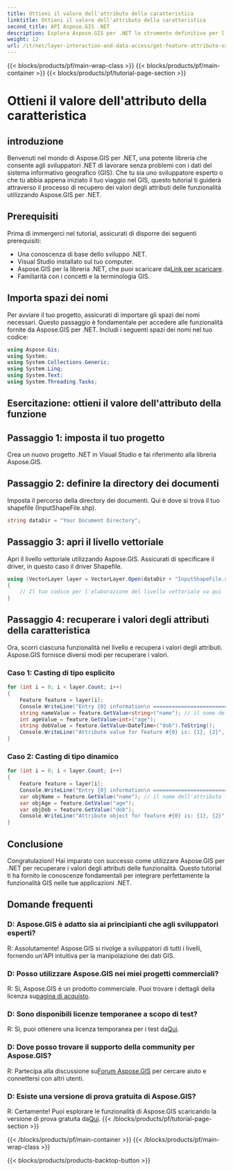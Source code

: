 ```yaml
---
title: Ottieni il valore dell'attributo della caratteristica
linktitle: Ottieni il valore dell'attributo della caratteristica
second_title: API Aspose.GIS .NET
description: Esplora Aspose.GIS per .NET lo strumento definitivo per l'integrazione perfetta dei dati GIS. Scarica la prova gratis adesso! #Aspose #GIS #.NET
weight: 12
url: /it/net/layer-interaction-and-data-access/get-feature-attribute-value/
---
```


{{< blocks/products/pf/main-wrap-class >}}
{{< blocks/products/pf/main-container >}}
{{< blocks/products/pf/tutorial-page-section >}}

# Ottieni il valore dell'attributo della caratteristica

## introduzione
Benvenuti nel mondo di Aspose.GIS per .NET, una potente libreria che consente agli sviluppatori .NET di lavorare senza problemi con i dati del sistema informativo geografico (GIS). Che tu sia uno sviluppatore esperto o che tu abbia appena iniziato il tuo viaggio nel GIS, questo tutorial ti guiderà attraverso il processo di recupero dei valori degli attributi delle funzionalità utilizzando Aspose.GIS per .NET.
## Prerequisiti
Prima di immergerci nel tutorial, assicurati di disporre dei seguenti prerequisiti:
- Una conoscenza di base dello sviluppo .NET.
- Visual Studio installato sul tuo computer.
-  Aspose.GIS per la libreria .NET, che puoi scaricare da[Link per scaricare](https://releases.aspose.com/gis/net/).
- Familiarità con i concetti e la terminologia GIS.
## Importa spazi dei nomi
Per avviare il tuo progetto, assicurati di importare gli spazi dei nomi necessari. Questo passaggio è fondamentale per accedere alle funzionalità fornite da Aspose.GIS per .NET. Includi i seguenti spazi dei nomi nel tuo codice:
```csharp
using Aspose.Gis;
using System;
using System.Collections.Generic;
using System.Linq;
using System.Text;
using System.Threading.Tasks;
```
## Esercitazione: ottieni il valore dell'attributo della funzione
## Passaggio 1: imposta il tuo progetto
Crea un nuovo progetto .NET in Visual Studio e fai riferimento alla libreria Aspose.GIS.
## Passaggio 2: definire la directory dei documenti
Imposta il percorso della directory dei documenti. Qui è dove si trova il tuo shapefile (InputShapeFile.shp).
```csharp
string dataDir = "Your Document Directory";
```
## Passaggio 3: apri il livello vettoriale
Apri il livello vettoriale utilizzando Aspose.GIS. Assicurati di specificare il driver, in questo caso il driver Shapefile.
```csharp
using (VectorLayer layer = VectorLayer.Open(dataDir + "InputShapeFile.shp", Drivers.Shapefile))
{
    // Il tuo codice per l'elaborazione del livello vettoriale va qui
}
```
## Passaggio 4: recuperare i valori degli attributi della caratteristica
Ora, scorri ciascuna funzionalità nel livello e recupera i valori degli attributi. Aspose.GIS fornisce diversi modi per recuperare i valori.
### Caso 1: Casting di tipo esplicito
```csharp
for (int i = 0; i < layer.Count; i++)
{
    Feature feature = layer[i];
    Console.WriteLine("Entry {0} information\n ========================", i);
    string nameValue = feature.GetValue<string>("name"); // il nome dell'attributo fa distinzione tra maiuscole e minuscole
    int ageValue = feature.GetValue<int>("age");
    string dobValue = feature.GetValue<DateTime>("dob").ToString();
    Console.WriteLine("Attribute value for feature #{0} is: {1}, {2}", nameValue, ageValue, dobValue);
}
```
### Caso 2: Casting di tipo dinamico
```csharp
for (int i = 0; i < layer.Count; i++)
{
    Feature feature = layer[i];
    Console.WriteLine("Entry {0} information\n ========================", i);
    var objName = feature.GetValue("name"); // il nome dell'attributo fa distinzione tra maiuscole e minuscole
    var objAge = feature.GetValue("age");
    var objDob = feature.GetValue("dob");
    Console.WriteLine("Attribute object for feature #{0} is: {1}, {2}", objName, objAge, objDob);
}
```
## Conclusione
Congratulazioni! Hai imparato con successo come utilizzare Aspose.GIS per .NET per recuperare i valori degli attributi delle funzionalità. Questo tutorial ti ha fornito le conoscenze fondamentali per integrare perfettamente la funzionalità GIS nelle tue applicazioni .NET.
## Domande frequenti
### D: Aspose.GIS è adatto sia ai principianti che agli sviluppatori esperti?
R: Assolutamente! Aspose.GIS si rivolge a sviluppatori di tutti i livelli, fornendo un'API intuitiva per la manipolazione dei dati GIS.
### D: Posso utilizzare Aspose.GIS nei miei progetti commerciali?
 R: Sì, Aspose.GIS è un prodotto commerciale. Puoi trovare i dettagli della licenza su[pagina di acquisto](https://purchase.aspose.com/buy).
### D: Sono disponibili licenze temporanee a scopo di test?
 R: Sì, puoi ottenere una licenza temporanea per i test da[Qui](https://purchase.aspose.com/temporary-license/).
### D: Dove posso trovare il supporto della community per Aspose.GIS?
 R: Partecipa alla discussione su[Forum Aspose.GIS](https://forum.aspose.com/c/gis/33) per cercare aiuto e connettersi con altri utenti.
### D: Esiste una versione di prova gratuita di Aspose.GIS?
 R: Certamente! Puoi esplorare le funzionalità di Aspose.GIS scaricando la versione di prova gratuita da[Qui](https://releases.aspose.com/).
{{< /blocks/products/pf/tutorial-page-section >}}

{{< /blocks/products/pf/main-container >}}
{{< /blocks/products/pf/main-wrap-class >}}

{{< blocks/products/products-backtop-button >}}
